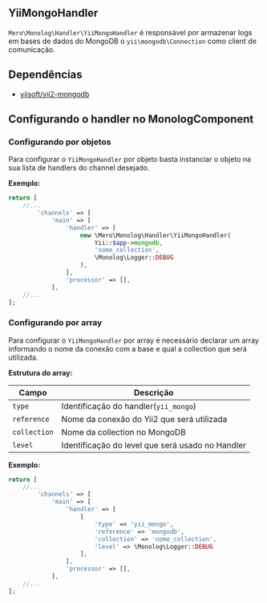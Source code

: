 YiiMongoHandler
---------------

`Mero\Monolog\Handler\YiiMongoHandler` é responsável por armazenar logs em bases de dados
do MongoDB o `yii\mongodb\Connection` como client de comunicação.

Dependências
------------

- [yiisoft/yii2-mongodb](https://github.com/yiisoft/yii2-mongodb)

Configurando o handler no MonologComponent
------------------------------------------

### Configurando por objetos

Para configurar o `YiiMongoHandler` por objeto basta instanciar o objeto na sua lista de handlers do channel
desejado.

**Exemplo:**

```php
return [
    //...
        'channels' => [
            'main' => [
                'handler' => [
                    new \Mero\Monolog\Handler\YiiMongoHandler(
                        Yii::$app->mongodb,
                        'nome_collection',
                        \Monolog\Logger::DEBUG
                    ),
                ],
                'processor' => [],
            ],
    //...
];
```

### Configurando por array

Para configurar o `YiiMongoHandler` por array é necessário declarar um array informando o nome da conexão
com a base e qual a collection que será utilizada.

**Estrutura do array:**

| Campo        | Descrição                                        |
| ------------ | ------------------------------------------------ |
| `type`       | Identificação do handler(`yii_mongo`)            |
| `reference`  | Nome da conexão do Yii2 que será utilizada       |
| `collection` | Nome da collection no MongoDB                    |
| `level`      | Identificação do level que será usado no Handler |

**Exemplo:**

```php
return [
    //...
        'channels' => [
            'main' => [
                'handler' => [
                    [
                        'type' => 'yii_mongo',
                        'reference' => 'mongodb',
                        'collection' => 'nome_collection',
                        'level' => \Monolog\Logger::DEBUG
                    ],
                ],
                'processor' => [],
            ],
    //...
];
```
